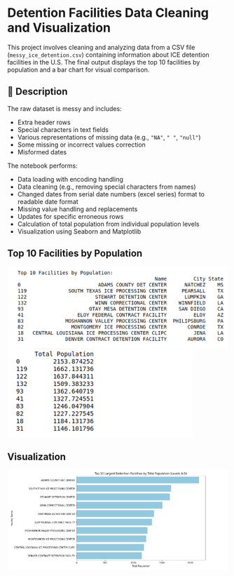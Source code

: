 # Detention Facilities Data Cleaning and Visualization

This project involves cleaning and analyzing data from a CSV file (`messy_ice_detention.csv`) containing information about ICE detention facilities in the U.S. The final output displays the top 10 facilities by population and a bar chart for visual comparison.

## 📝 Description

The raw dataset is messy and includes:
- Extra header rows
- Special characters in text fields
- Various representations of missing data (e.g., `"NA"`, `" "`, `"null"`)
- Some missing or incorrect values correction
- Misformed dates

The notebook performs:
- Data loading with encoding handling
- Data cleaning (e.g., removing special characters from names)
- Changed dates from  serial date numbers (excel series) format to readable date format
- Missing value handling and replacements
- Updates for specific erroneous rows
- Calculation of total population from individual population levels
- Visualization using Seaborn and Matplotlib


## Top 10 Facilities by Population
![alt text](Images/image.png)
![alt text](Images/image-1.png)

## Visualization
![alt text](Images/image-2.png)